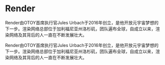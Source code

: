 # Render

Render由OTOY首席执行官Jules Urbach于2016年创立，是他开放元宇宙梦想的下一步。渲染网络总部位于加利福尼亚州洛杉矶，团队遍布全球，自成立以来，渲染网络及其背后的人一直在不断发展壮大。

Render由OTOY首席执行官Jules Urbach于2016年创立，是他开放元宇宙梦想的下一步。渲染网络总部位于加利福尼亚州洛杉矶，团队遍布全球，自成立以来，渲染网络及其背后的人一直在不断发展壮大。
